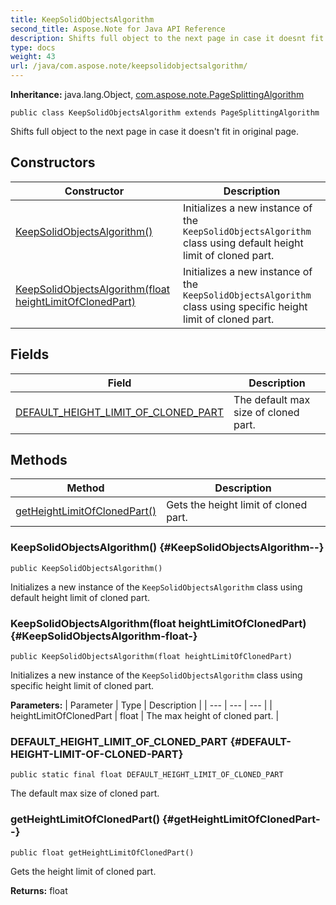 ```yaml
---
title: KeepSolidObjectsAlgorithm
second_title: Aspose.Note for Java API Reference
description: Shifts full object to the next page in case it doesnt fit in original page.
type: docs
weight: 43
url: /java/com.aspose.note/keepsolidobjectsalgorithm/
---
```


**Inheritance:**
java.lang.Object, [com.aspose.note.PageSplittingAlgorithm](../../com.aspose.note/pagesplittingalgorithm)
```
public class KeepSolidObjectsAlgorithm extends PageSplittingAlgorithm
```

Shifts full object to the next page in case it doesn't fit in original page.
## Constructors

| Constructor | Description |
| --- | --- |
| [KeepSolidObjectsAlgorithm()](#KeepSolidObjectsAlgorithm--) | Initializes a new instance of the `KeepSolidObjectsAlgorithm` class using default height limit of cloned part. |
| [KeepSolidObjectsAlgorithm(float heightLimitOfClonedPart)](#KeepSolidObjectsAlgorithm-float-) | Initializes a new instance of the `KeepSolidObjectsAlgorithm` class using specific height limit of cloned part. |
## Fields

| Field | Description |
| --- | --- |
| [DEFAULT_HEIGHT_LIMIT_OF_CLONED_PART](#DEFAULT-HEIGHT-LIMIT-OF-CLONED-PART) | The default max size of cloned part. |
## Methods

| Method | Description |
| --- | --- |
| [getHeightLimitOfClonedPart()](#getHeightLimitOfClonedPart--) | Gets the height limit of cloned part. |
### KeepSolidObjectsAlgorithm() {#KeepSolidObjectsAlgorithm--}
```
public KeepSolidObjectsAlgorithm()
```


Initializes a new instance of the `KeepSolidObjectsAlgorithm` class using default height limit of cloned part.

### KeepSolidObjectsAlgorithm(float heightLimitOfClonedPart) {#KeepSolidObjectsAlgorithm-float-}
```
public KeepSolidObjectsAlgorithm(float heightLimitOfClonedPart)
```


Initializes a new instance of the `KeepSolidObjectsAlgorithm` class using specific height limit of cloned part.

**Parameters:**
| Parameter | Type | Description |
| --- | --- | --- |
| heightLimitOfClonedPart | float | The max height of cloned part. |

### DEFAULT_HEIGHT_LIMIT_OF_CLONED_PART {#DEFAULT-HEIGHT-LIMIT-OF-CLONED-PART}
```
public static final float DEFAULT_HEIGHT_LIMIT_OF_CLONED_PART
```


The default max size of cloned part.

### getHeightLimitOfClonedPart() {#getHeightLimitOfClonedPart--}
```
public float getHeightLimitOfClonedPart()
```


Gets the height limit of cloned part.

**Returns:**
float
